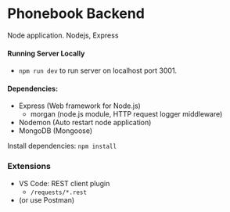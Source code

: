 # Phonebook Backend

Node application.
Nodejs, Express

#### Running Server Locally

* `npm run dev` to run server on localhost port 3001.


#### Dependencies:
* Express (Web framework for Node.js)
  * morgan (node.js module, HTTP request logger middleware)
* Nodemon (Auto restart node application)
* MongoDB (Mongoose)

Install dependencies: `npm install`

### Extensions
* VS Code: REST client plugin
  * `/requests/*.rest`
* (or use Postman)
